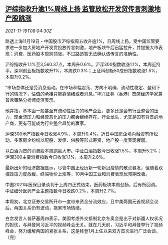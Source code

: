 <!--1637310662000-->
[沪综指收升逾1%周线上扬 监管放松开发贷传言刺激地产股跳涨](https://cn.reuters.com/article/china-stock-close-1119-fri-idCNKBS2I40K0)
------

<div><i>2021-11-19T08:04:30Z</i></div><p>路透上海11月19日 - 中国股市沪综指周五收升逾1%，且周线上扬。受中国监管要求进一步加大房地产开发贷投放传言刺激，地产板块午后迅猛拉升，并提振大市表现；消费、医药股本周则领涨。不过路透暂无法确认该传言的准确性。</p><p>沪综指收升1.1%至3,560.37点，本周升0.6%。沪深300指数收涨1.1%，本周近持平。深圳创业板指数收升1%，本周跌0.3%；上证科创板50成份指数收涨1.5%，本周升0.2%。</p><p>“市场总体还是受消息驱动。在市场窄幅震荡、方向不明确、流动性稳定、盈利下行的情况下，估值的承接只能靠情绪或者消息。”华兴证券（香港）首席经济学家兼首席策略分析师庞溟表示。</p><p>他并指，基本面一般甚至有流动性压力的地产企业，更多还是会有行业整合的压力，现金流压力和经营恶化的压力都会继续存在。行业龙头，尤其是国有背景的地产商，更有可能成为行业整合趋势的赢家。</p><p>沪深300地产指数今日收涨4.9%，本周升0.4%。近日中国房企境内融资有所松动，多家房企纷纷以配股、发债、供股等形式筹资，地产股一度表现疲弱。</p><p>以白酒为首的消费股本周跑赢大市。中证白酒指数今日收涨1.5%，本周升5.2%；沪深300主要消费指数今日收涨1.1%，本周升2.8%。</p><p>最新出炉的经济数据显示，尽管中国正经历新一轮新冠疫情的散点暴发，但随着双控政策力度放缓、终端物价上涨等，10月中国工业和消费表现优预期改善。</p><p>中国2021年医保目录谈判于上周四正式结束，医药板块本周劲扬，后有所回调。中证细分医药产业主题指数今日收跌0.2%，本周升2.7%。</p><p>本周初，北京证券交易所开市一度带来资金分流效应，且中美两国元首视频会议后，两国关系仍有波动，拖累市场情绪。</p><p>白宫发言人普萨基周四表示，美国考虑外交抵制北京冬奥会是出于对新疆人权状况的担忧，与拜登同习近平的视频峰会无关。就在几天前，习近平和拜登举行了视频峰会，努力缓解两国的紧张关系，这是拜登1月上任以来双方首次进行广泛会谈。（完）</p>

